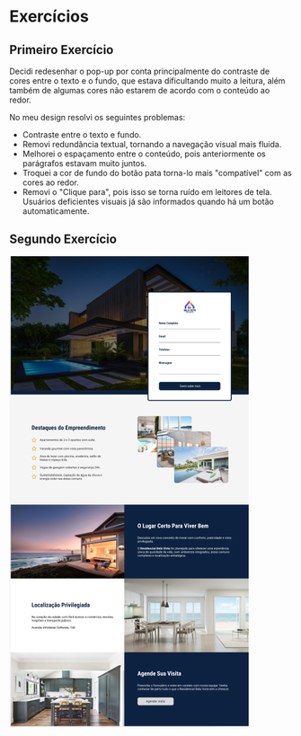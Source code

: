 # Exercícios

## Primeiro Exercício

Decidi redesenhar o pop-up por conta principalmente do contraste de cores entre o texto e o fundo, que estava dificultando muito a leitura, além também de algumas cores não estarem de acordo com o conteúdo ao redor.

No meu design resolvi os seguintes problemas:

- Contraste entre o texto e fundo.
- Removi redundância textual, tornando a navegação visual mais fluida.
- Melhorei o espaçamento entre o conteúdo, pois anteriormente os parágrafos estavam muito juntos.
- Troquei a cor de fundo do botão pata torna-lo mais "compatível" com as cores ao redor.
- Removi o "Clique para", pois isso se torna ruído em leitores de tela. Usuários deficientes visuais já são informados quando há um botão automaticamente.

## Segundo Exercício

![image](midas-2/5-add-visit-section.png)
